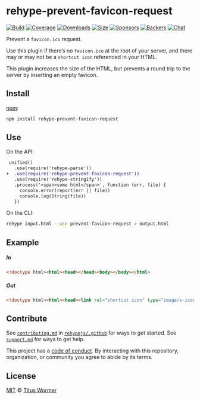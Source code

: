 <!--This file is generated by `build-packages.js`-->

# rehype-prevent-favicon-request

[![Build][build-badge]][build]
[![Coverage][coverage-badge]][coverage]
[![Downloads][downloads-badge]][downloads]
[![Size][size-badge]][size]
[![Sponsors][sponsors-badge]][collective]
[![Backers][backers-badge]][collective]
[![Chat][chat-badge]][chat]

Prevent a `favicon.ico` request.

Use this plugin if there’s no `favicon.ico` at the root of your server, and
there may or may not be a `shortcut icon` referenced in your HTML.

This plugin increases the size of the HTML, but prevents a round trip to
the server by inserting an empty favicon.

## Install

[npm][]:

```sh
npm install rehype-prevent-favicon-request
```

## Use

On the API:

```diff
 unified()
   .use(require('rehype-parse'))
+  .use(require('rehype-prevent-favicon-request'))
   .use(require('rehype-stringify'))
   .process('<span>some html</span>', function (err, file) {
     console.error(report(err || file))
     console.log(String(file))
   })
```

On the CLI:

```sh
rehype input.html --use prevent-favicon-request > output.html
```

## Example

##### In

```html
<!doctype html><html><head></head><body></body></html>
```

##### Out

```html
<!doctype html><html><head><link rel="shortcut icon" type="image/x-icon" href="data:image/x-icon;,"></head><body></body></html>
```

## Contribute

See [`contributing.md`][contributing] in [`rehypejs/.github`][health] for ways
to get started.
See [`support.md`][support] for ways to get help.

This project has a [code of conduct][coc].
By interacting with this repository, organization, or community you agree to
abide by its terms.

## License

[MIT][license] © [Titus Wormer][author]

[build-badge]: https://github.com/rehypejs/rehype-minify/workflows/main/badge.svg

[build]: https://github.com/rehypejs/rehype-minify/actions

[coverage-badge]: https://img.shields.io/codecov/c/github/rehypejs/rehype-minify.svg

[coverage]: https://codecov.io/github/rehypejs/rehype-minify

[downloads-badge]: https://img.shields.io/npm/dm/rehype-prevent-favicon-request.svg

[downloads]: https://www.npmjs.com/package/rehype-prevent-favicon-request

[size-badge]: https://img.shields.io/bundlephobia/minzip/rehype-prevent-favicon-request.svg

[size]: https://bundlephobia.com/result?p=rehype-prevent-favicon-request

[sponsors-badge]: https://opencollective.com/unified/sponsors/badge.svg

[backers-badge]: https://opencollective.com/unified/backers/badge.svg

[collective]: https://opencollective.com/unified

[chat-badge]: https://img.shields.io/badge/chat-discussions-success.svg

[chat]: https://github.com/rehypejs/rehype/discussions

[npm]: https://docs.npmjs.com/cli/install

[health]: https://github.com/rehypejs/.github

[contributing]: https://github.com/rehypejs/.github/blob/main/contributing.md

[support]: https://github.com/rehypejs/.github/blob/main/support.md

[coc]: https://github.com/rehypejs/.github/blob/main/code-of-conduct.md

[license]: https://github.com/rehypejs/rehype-minify/blob/main/license

[author]: https://wooorm.com
